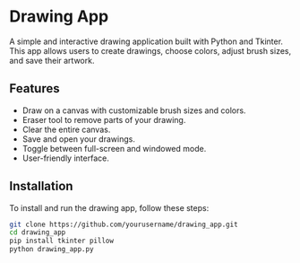 # Drawing App

A simple and interactive drawing application built with Python and Tkinter. This app allows users to create drawings, choose colors, adjust brush sizes, and save their artwork.

## Features

- Draw on a canvas with customizable brush sizes and colors.
- Eraser tool to remove parts of your drawing.
- Clear the entire canvas.
- Save and open your drawings.
- Toggle between full-screen and windowed mode.
- User-friendly interface.

## Installation

To install and run the drawing app, follow these steps:

```bash
git clone https://github.com/yourusername/drawing_app.git
cd drawing_app
pip install tkinter pillow
python drawing_app.py
